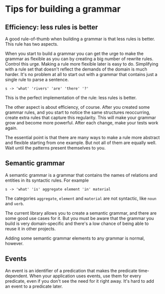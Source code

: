 # Tips for building a grammar

## Efficiency: less rules is better

A good rule-of-thumb when building a grammar is that less rules is better. This rule has two aspects.

When you start to build a grammar you can get the urge to make the grammar as flexible as you can by creating a big number of rewrite rules. Control this urge. Making a rule more flexible later is easy to do. Simplifying with a rule set that doesn't reflect the demands of the domain is much harder. It's no problem at all to start out with a grammar that contains just a single rule to parse a sentence.

    s -> 'what' 'rivers' 'are' 'there' '?'

This is the perfect implementation of the rule: less rules is better.

The other aspect is about efficiency, of course. After you created some grammar rules, and you start to notice the same structures reoccurring, create extra rules that capture this regularity. This will make your grammar grow and become more powerful. After each change, make your tests work again.

The essential point is that there are many ways to make a rule more abstract and flexible starting from one example. But not all of them are equally well. Wait until the patterns present themselves to you.

## Semantic grammar

A semantic grammar is a grammar that contains the names of relations and entities in its syntactic rules. For example

    s -> 'what' 'is' aggregate element 'in' material

The categories `aggregate`, `element` and `material` are not syntactic, like `noun` and `verb`.

The current library allows you to create a semantic grammar, and there are some good use cases for it. But you must be aware that the grammar you build is very domain-specific and there's a low chance of being able to reuse it in other projects.

Adding some semantic grammar elements to any grammar is normal, however.

## Events

An event is an identifier of a predication that makes the predicate time-dependent. When your application uses events, use them for every predicate, even if you don't see the need for it right away. It's hard to add an event to a predicate later.


